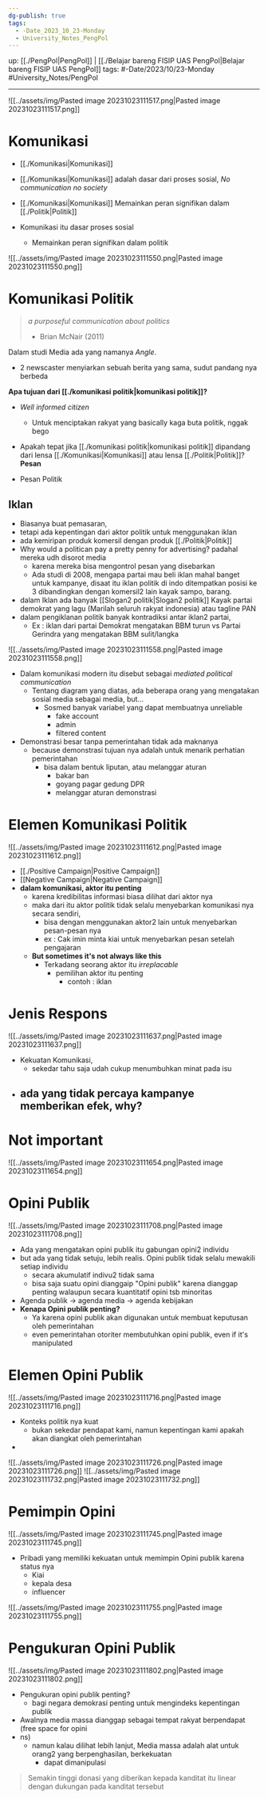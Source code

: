 ```yaml
---
dg-publish: true
tags:
  - -Date_2023_10_23-Monday
  - University_Notes_PengPol
---
```


up: [[./PengPol|PengPol]] | [[./Belajar bareng FISIP UAS PengPol|Belajar bareng FISIP UAS PengPol]] 
tags: #-Date/2023/10/23-Monday #University_Notes/PengPol  
___


![[../assets/img/Pasted image 20231023111517.png|Pasted image 20231023111517.png]]
# Komunikasi
- [[./Komunikasi|Komunikasi]] 
- [[./Komunikasi|Komunikasi]] adalah dasar dari proses sosial, *No communication no society*
- [[./Komunikasi|Komunikasi]] Memainkan peran signifikan dalam [[./Politik|Politik]] 

- Komunikasi itu dasar proses sosial 
	- Memainkan peran signifikan dalam politik

![[../assets/img/Pasted image 20231023111550.png|Pasted image 20231023111550.png]]
# Komunikasi Politik 

> *a purposeful communication about politics* 
> - Brian McNair (2011)

Dalam studi Media ada yang namanya *Angle*.
- 2 newscaster menyiarkan sebuah berita yang sama, sudut pandang nya berbeda

**Apa tujuan dari [[./komunikasi politik|komunikasi politik]]?**
- *Well informed citizen*
	- Untuk menciptakan rakyat yang basically kaga buta politik, nggak bego

- Apakah tepat jika [[./komunikasi politik|komunikasi politik]] dipandang dari lensa [[./Komunikasi|Komunikasi]] atau lensa [[./Politik|Politik]]?
**Pesan** 
- Pesan Politik 
## Iklan
- Biasanya buat pemasaran,
- tetapi ada kepentingan dari aktor politik untuk menggunakan iklan
- ada kemiripan produk komersil dengan produk [[./Politik|Politik]] 
- Why would a politican pay a pretty penny for advertising? padahal mereka udh disorot media
	- karena mereka bisa mengontrol pesan yang disebarkan
	- Ada studi di 2008, mengapa partai mau beli iklan mahal banget untuk kampanye, disaat itu iklan politik di indo ditempatkan posisi ke 3 dibandingkan dengan komersil2 lain kayak sampo, barang.
- dalam Iklan ada banyak [[Slogan2 politik|Slogan2 politik]] Kayak partai demokrat yang lagu (Marilah seluruh rakyat indonesia) atau tagline PAN
- dalam pengiklanan politik banyak kontradiksi antar iklan2 partai, 
	- Ex : iklan dari partai Demokrat  mengatakan BBM turun vs Partai Gerindra yang mengatakan BBM sulit/langka 

![[../assets/img/Pasted image 20231023111558.png|Pasted image 20231023111558.png]]

- Dalam komunikasi modern itu disebut sebagai *mediated political communication*
	- Tentang diagram yang diatas, ada beberapa orang yang mengatakan sosial media sebagai media, but...
		- Sosmed banyak variabel yang dapat membuatnya unreliable
			- fake account
			- admin
			- filtered content
- Demonstrasi besar tanpa pemerintahan tidak ada maknanya
	- because demonstrasi tujuan nya adalah untuk menarik perhatian pemerintahan
		- bisa dalam bentuk liputan, atau melanggar aturan
			- bakar ban 
			- goyang pagar gedung DPR
			- melanggar aturan demonstrasi 
# Elemen Komunikasi Politik
![[../assets/img/Pasted image 20231023111612.png|Pasted image 20231023111612.png]]

- [[./Positive Campaign|Positive Campaign]]
- [[Negative Campaign|Negative Campaign]] 
- **dalam komunikasi, aktor itu penting**
	- karena kredibilitas informasi biasa dilihat dari aktor nya 
	- maka dari itu aktor politik tidak selalu menyebarkan komunikasi nya secara sendiri,
		- bisa dengan menggunakan aktor2 lain untuk menyebarkan pesan-pesan nya 
		- ex : Cak imin minta kiai untuk menyebarkan pesan setelah pengajaran
	- **But sometimes it's not always like this**
		- Terkadang seorang aktor itu *irreplacable*
			- pemilihan aktor itu penting 
				- contoh : iklan 
# Jenis Respons
![[../assets/img/Pasted image 20231023111637.png|Pasted image 20231023111637.png]]
- Kekuatan Komunikasi, 
	- sekedar tahu saja udah cukup menumbuhkan minat pada isu
- ada yang tidak percaya kampanye memberikan efek, why?
	- 
# Not important
![[../assets/img/Pasted image 20231023111654.png|Pasted image 20231023111654.png]]
# Opini Publik 
![[../assets/img/Pasted image 20231023111708.png|Pasted image 20231023111708.png]]
- Ada yang mengatakan opini publik itu gabungan opini2 individu
- but ada yang tidak setuju, lebih realis. Opini publik tidak selalu mewakili setiap individu 
	- secara akumulatif indivu2 tidak sama
	- bisa saja suatu opini dianggaip "Opini publik" karena dianggap penting walaupun secara kuantitatif opini tsb minoritas
- Agenda publik -> agenda media -> agenda kebijakan
- **Kenapa Opini publik penting?**
	- Ya karena opini publik akan digunakan untuk membuat keputusan oleh pemerintahan 
	- even pemerintahan otoriter membutuhkan opini publik, even if it's manipulated 

# Elemen Opini Publik
![[../assets/img/Pasted image 20231023111716.png|Pasted image 20231023111716.png]]

- Konteks politik nya kuat 
	- bukan sekedar pendapat kami, namun kepentingan kami apakah akan diangkat oleh pemerintahan 
- 

![[../assets/img/Pasted image 20231023111726.png|Pasted image 20231023111726.png]]
![[../assets/img/Pasted image 20231023111732.png|Pasted image 20231023111732.png]]
# Pemimpin Opini 
![[../assets/img/Pasted image 20231023111745.png|Pasted image 20231023111745.png]]
- Pribadi yang memiliki kekuatan untuk memimpin Opini publik karena status nya 
	- Kiai 
	- kepala desa 
	- influencer 

![[../assets/img/Pasted image 20231023111755.png|Pasted image 20231023111755.png]]
# Pengukuran Opini Publik
![[../assets/img/Pasted image 20231023111802.png|Pasted image 20231023111802.png]]

- Pengukuran opini publik penting?
	- bagi negara demokrasi penting untuk mengindeks kepentingan publik 
- Awalnya media massa dianggap sebagai tempat rakyat berpendapat (free space for opini
- ns)
	- namun kalau dilihat lebih lanjut, Media massa adalah alat untuk orang2 yang berpenghasilan, berkekuatan 
		- dapat dimanipulasi

>Semakin tinggi donasi yang diberikan kepada kanditat itu linear dengan dukungan pada kanditat tersebut
